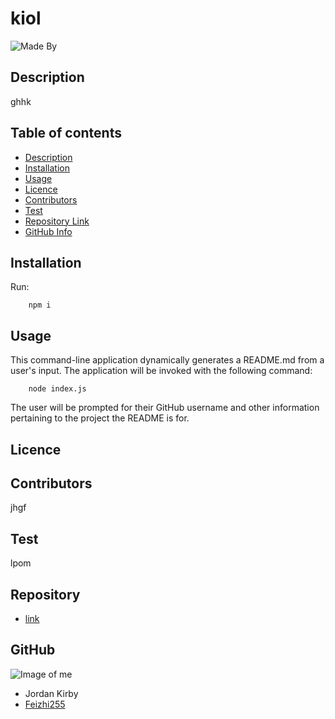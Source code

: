 
# **kiol**
![Made By](https://img.shields.io/badge/Made%20by-Jordan%20Kirby-red)
## Description 
ghhk
## Table of contents
- [Description](#Description)
- [Installation](#Installation)
- [Usage](#Usage)
- [Licence](#Licence)
- [Contributors](#Contributors)
- [Test](#Test)
- [Repository Link](#Repository)
- [GitHub Info](#GitHub) 
## Installation
  Run:

        npm i
        
## Usage
  This command-line application dynamically generates a README.md from a user's input. The application will be invoked with the following command:

        node index.js

  The user will be prompted for their GitHub username and other information pertaining to the project the README is for.
## Licence

## Contributors
jhgf
## Test
lpom
## Repository
- [link](link)
## GitHub
![Image of me](https://avatars2.githubusercontent.com/u/64999600?v=4)
- Jordan Kirby
- [Feizhi255](https://github.com/Feizhi255)
